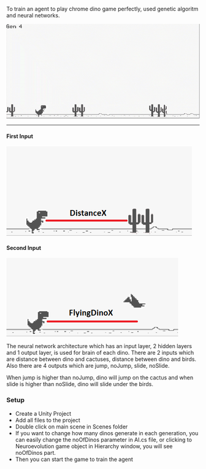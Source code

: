 To train an agent to play chrome dino game perfectly, used genetic algoritm and neural networks. 

![](chromeDino.gif)

-----------------------------

#### First Input
![](distDinoCactus.PNG)


#### Second Input
![](distDinoFlyingDino.png)


The neural network architecture which has an input layer, 2 hidden layers and 1 output layer, is used for brain of each dino. There are 2 inputs which are distance between dino and cactuses, distance between dino and birds. Also there are 4 outputs which are jump, noJump, slide, noSlide.

When jump is higher than noJump, dino will jump on the cactus and when slide is higher than noSlide, dino will slide under the birds.

### Setup
- Create a Unity Project
- Add all files to the project
- Double click on main scene in Scenes folder
- If you want to change how many dinos generate in each generation, you can easily change the noOfDinos parameter in AI.cs file, or clicking to Neuroevolution game object in Hierarchy window, you will see noOfDinos part.
- Then you can start the game to train the agent
